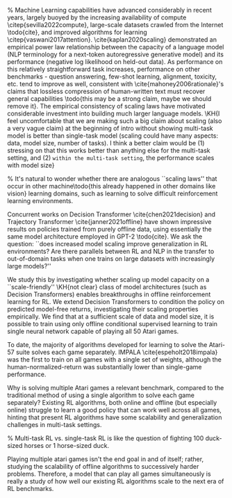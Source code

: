 
% Machine Learning capabilities have advanced considerably in recent years, largely buoyed by the increasing availability of compute \citep{sevilla2022compute}, large-scale datasets crawled from the Internet \todo{cite}, and improved algorithms for learning \citep{vaswani2017attention}. \cite{kaplan2020scaling} demonstrated an empirical power law relationship between the capacity of a language model (NLP terminology for a next-token autoregressive generative model) and its performance (negative log likelihood on held-out data). As performance on this relatively straightforward task increases, performance on other benchmarks - question answering, few-shot learning, alignment, toxicity, etc. tend to improve as well, consistent with \cite{mahoney2006rationale}'s claims that lossless compression of human-written text must recover general capabilities \todo{this may be a strong claim, maybe we should remove it}. The empirical consistency of scaling laws have motivated considerable investment into building much larger language models. \KH{I feel uncomfortable that we are making such a big claim about scaling (also a very vague claim) at the beginning of intro without showing multi-task model is better than single-task model (scaling could have many aspects: data, model size, number of tasks). I think a better claim would be (1) stressing on that this works better than anything else for the multi-task setting, and (2) ``within the multi-task setting``, the performance scales with model size}

% It's natural to wonder whether there are analogous ``scaling laws'' that occur in other machine\todo{this already happened in other domains like vision} learning domains, such as learning to solve difficult reinforcement learning environments. 

Concurrent works on Decision Transformer  \cite{chen2021decision} and Trajectory Transformer \cite{janner2021offline} have shown impressive results on policies trained from purely offline data, using essentially the same model architecture employed in GPT-2 \todo{cite}. We ask the question: ``does increased model scaling improve generalization in RL environments? Are there parallels between RL and NLP in the transfer to out-of-domain tasks when one trains on large datasets with increasingly large models?''

We study this by investigating whether scaling up model capacity on a ``scale-friendly'' \KH{not clear} class of model architectures (such as Decision Transformers) enables breakthroughs in offline reinforcement learning for RL. We extend Decision Transformers to condition the policy on predicted model-free returns, investigating their scaling properties empirically. We find that at a sufficient scale of data and model size, it is possible to train using only offline conditional supervised learning to train single neural network capable of playing all 50 Atari games. 

To date, the majority of algorithms developed for learning to solve the Atari-57 suite solves each game separately. IMPALA \cite{espeholt2018impala} was the first to train on all games with a single set of weights, although the human-normalized-return was substantially lower than single-game performance.

Why is solving multiple Atari games a relevant benchmark, compared to the traditional method of using a single algorithm to solve each game separately? Existing RL algorithms, both online and offline (but especially online) struggle to learn a good policy that can work well across all games, hinting that present RL algorithms have some scalability and generalization challenges in multi-task settings. 

% Multi-task RL vs. single-task RL is like the question of fighting 100 duck-sized horses or 1 horse-sized duck.

Playing multiple atari games isn't the end goal in and of itself; rather, studying the scalability of offline algorithms to successively harder problems. Therefore, a model that can play all games simultaneously is really a study of how well our existing RL algorithms scale to the next era of RL benchmarks. 